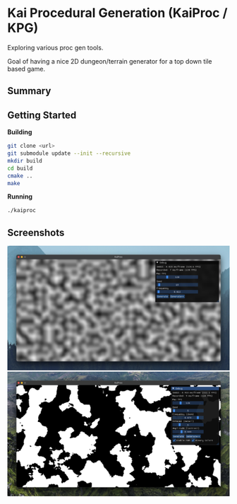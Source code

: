 # Kai Procedural Generation (KaiProc / KPG)

Exploring various proc gen tools.

Goal of having a nice 2D dungeon/terrain generator for a top down tile based game.


## Summary

## Getting Started

**Building**

```bash
git clone <url>
git submodule update --init --recursive
mkdir build
cd build
cmake ..
make
```

**Running**
```bash
./kaiproc
```
## Screenshots

![perlin](screenshots/perlin.jpeg)
![fbm](screenshots/fbm.png)
